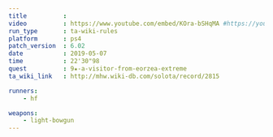 ```yaml
---
title          :
video          : https://www.youtube.com/embed/KOra-bSHqMA #https://youtu.be/KOra-bSHqMA
run_type       : ta-wiki-rules
platform       : ps4
patch_version  : 6.02
date           : 2019-05-07
time           : 22'30"98
quest          : 9★-a-visitor-from-eorzea-extreme
ta_wiki_link   : http://mhw.wiki-db.com/solota/record/2815

runners:
    - hf

weapons:
    - light-bowgun
---
```

